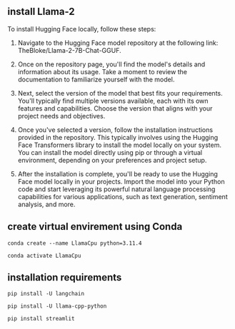 ## install Llama-2
To install Hugging Face locally, follow these steps:

1. Navigate to the Hugging Face model repository at the following link: TheBloke/Llama-2-7B-Chat-GGUF.

2. Once on the repository page, you'll find the model's details and information about its usage. Take a moment to review the documentation to familiarize yourself with the model.

3. Next, select the version of the model that best fits your requirements. You'll typically find multiple versions available, each with its own features and capabilities. Choose the version that aligns with your project needs and objectives.

4. Once you've selected a version, follow the installation instructions provided in the repository. This typically involves using the Hugging Face Transformers library to install the model locally on your system. You can install the model directly using pip or through a virtual environment, depending on your preferences and project setup.

5. After the installation is complete, you'll be ready to use the Hugging Face model locally in your projects. Import the model into your Python code and start leveraging its powerful natural language processing capabilities for various applications, such as text generation, sentiment analysis, and more.

## create virtual envirement using Conda

```conda create --name LlamaCpu python=3.11.4```<br>

```conda activate LlamaCpu```

## installation requirements

```pip install -U langchain```<br>

```pip install -U llama-cpp-python``` <br>

```pip install streamlit```
